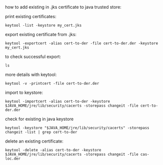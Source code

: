 how to add existing in .jks certificate to java trusted store:

print existing certificates:
```
keytool -list -keystore my_cert.jks
```
export existing certificate from .jks:
```
keytool -exportcert -alias cert-to-der -file cert-to-der.der -keystore my_cert.jks
```
to check successful export:
```
ls
```
more details with keytool:
```
keytool -v -printcert -file cert-to-der.der
```
import to keystore:
```
keytool -importcert -alias cert-to-der -keystore $JAVA_HOME/jre/lib/security/cacerts -storepass changeit -file cert-to-der.der
```
check for existing in java keystore
```
keytool -keystore "$JAVA_HOME/jre/lib/security/cacerts" -storepass changeit -list | grep cert-to-der
```
delete an existing certificate:
```
keytool -delete -alias cert-to-der -keystore $JAVA_HOME/jre/lib/security/cacerts -storepass changeit -file cas-loc.der
```
